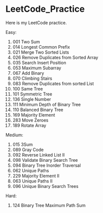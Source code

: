 # LeetCode_Practice
  
  Here is my LeetCode practice.  
  
  Easy:  
  1. 001 Two Sum  
  2. 014 Longest Common Prefix  
  3. 021 Merge Two Sorted Lists  
  4. 026 Remove Duplicates from Sorted Array  
  5. 035 Search Insert Position  
  6. 053 Maximum Subarray  
  7. 067 Add Binary  
  8. 070 Climbing Stairs
  9. 083 Remove Duplicates from sorted List
  10. 100 Same Tree
  11. 101 Symmetric Tree
  12. 136 Single Number
  13. 111 Minimum Depth of Binary Tree
  14. 110 Balanced Binary Tree
  15. 169 Majority Element
  16. 283 Move Zeroes
  17. 189 Rotate Array
    
  Medium:
  1. 015 3Sum  
  2. 089 Gray Code
  3. 092 Reverse Linked List II
  4. 098 Validate Binary Search Tree
  5. 094 Binary Tree Inorder Traversal
  6. 062 Unique Paths
  7. 229 Majority Element II
  8. 063 Unique Paths II
  9. 096 Unique Binary Search Trees
    
  Hard:  
  1. 124 Binary Tree Maximum Path Sum
